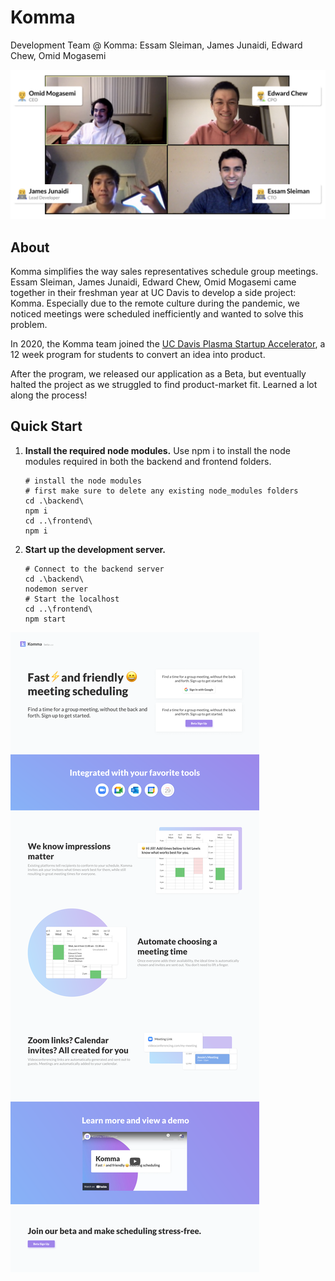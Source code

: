 # Komma

Development Team @ Komma: Essam Sleiman, James Junaidi, Edward Chew, Omid Mogasemi

![Alt text](/img/team.png)


## About

Komma simplifies the way sales representatives schedule group meetings. Essam Sleiman, James Junaidi, Edward Chew, Omid Mogasemi came together in their freshman year at UC Davis to develop a side project: Komma. Especially due to the remote culture during the pandemic, we noticed meetings were scheduled inefficiently and wanted to solve this problem. 

In 2020, the Komma team joined the [UC Davis Plasma Startup Accelerator](https://startup.ucdavis.edu/plasma/), a 12 week program for students to convert an idea into product. 

After the program, we released our application as a Beta, but eventually halted the project as we struggled to find product-market fit. Learned a lot along the process!




## Quick Start

1. **Install the required node modules.**
   Use npm i to install the node modules required in both the backend and frontend folders.

   ```shell
   # install the node modules
   # first make sure to delete any existing node_modules folders
   cd .\backend\
   npm i
   cd ..\frontend\
   npm i

   ```

2. **Start up the development server.**
   ```shell
   # Connect to the backend server
   cd .\backend\
   nodemon server
   # Start the localhost
   cd ..\frontend\
   npm start
   ```

![Alt text](/img/secondpage.png)


<!-- ![alt text](https://github.com/essamsleiman/komma-web/blob/main/img/Screen Shot 2022-08-15 at 2.07.14 PM.png?raw=true) -->
<!-- <img src="/img/secondpage.png" alt="Alt text" title="Optional title">
 -->

<!-- ORIGINAL AUTO-GENERATED README CAN BE FOUND BELOW
## Available Scripts

In the project directory, you can run:

### `yarn start`

Runs the app in the development mode.<br />
Open [http://localhost:3000](http://localhost:3000) to view it in the browser.

The page will reload if you make edits.<br />
You will also see any lint errors in the console.

### `yarn test`

Launches the test runner in the interactive watch mode.<br />
See the section about [running tests](https://facebook.github.io/create-react-app/docs/running-tests) for more information.

### `yarn build`

Builds the app for production to the `build` folder.<br />
It correctly bundles React in production mode and optimizes the build for the best performance.

The build is minified and the filenames include the hashes.<br />
Your app is ready to be deployed!

See the section about [deployment](https://facebook.github.io/create-react-app/docs/deployment) for more information.

### `yarn eject`

**Note: this is a one-way operation. Once you `eject`, you can’t go back!**

If you aren’t satisfied with the build tool and configuration choices, you can `eject` at any time. This command will remove the single build dependency from your project.

Instead, it will copy all the configuration files and the transitive dependencies (webpack, Babel, ESLint, etc) right into your project so you have full control over them. All of the commands except `eject` will still work, but they will point to the copied scripts so you can tweak them. At this point you’re on your own.

You don’t have to ever use `eject`. The curated feature set is suitable for small and middle deployments, and you shouldn’t feel obligated to use this feature. However we understand that this tool wouldn’t be useful if you couldn’t customize it when you are ready for it.

## Learn More

You can learn more in the [Create React App documentation](https://facebook.github.io/create-react-app/docs/getting-started).

To learn React, check out the [React documentation](https://reactjs.org/).

### Code Splitting

This section has moved here: https://facebook.github.io/create-react-app/docs/code-splitting

### Analyzing the Bundle Size

This section has moved here: https://facebook.github.io/create-react-app/docs/analyzing-the-bundle-size

### Making a Progressive Web App

This section has moved here: https://facebook.github.io/create-react-app/docs/making-a-progressive-web-app

### Advanced Configuration

This section has moved here: https://facebook.github.io/create-react-app/docs/advanced-configuration

### Deployment

This section has moved here: https://facebook.github.io/create-react-app/docs/deployment

### `yarn build` fails to minify

This section has moved here: https://facebook.github.io/create-react-app/docs/troubleshooting#npm-run-build-fails-to-minify -->
